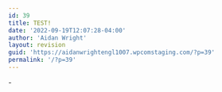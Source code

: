 ```yaml
---
id: 39
title: TEST!
date: '2022-09-19T12:07:28-04:00'
author: 'Aidan Wright'
layout: revision
guid: 'https://aidanwrightengl1007.wpcomstaging.com/?p=39'
permalink: '/?p=39'
---
```


<div class="is-layout-flow wp-block-query">- 

</div>